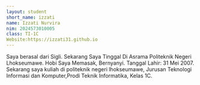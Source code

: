 ```yaml
---
layout: student
short_name: izzati
name: Izzati Nurvira
nim: 2024573010005
class: TI-1C
Website:https://izzati31.github.io
---
```

Saya berasal dari Sigli. Sekarang Saya Tinggal Di Asrama Politeknik Negeri Lhokseumawe. Hobi Saya Memasak, Bernyanyi. Tanggal Lahir: 31 Mei 2007. Sekarang saya kuliah di politeknik negeri lhokseumawe, Jurusan Teknologi Informasi dan Komputer,Prodi Teknik Informatika, Kelas 1C.
